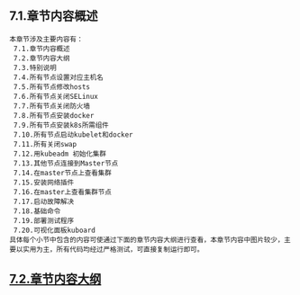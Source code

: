 
## 7.1.章节内容概述
    本章节涉及主要内容有：
     7.1.章节内容概述
     7.2.章节内容大纲
     7.3.特别说明
     7.4.所有节点设置对应主机名
     7.5.所有节点修改hosts
     7.6.所有节点关闭SELinux
     7.7.所有节点关闭防火墙
     7.8.所有节点安装docker
     7.9.所有节点安装k8s所需组件
     7.10.所有节点启动kubelet和docker
     7.11.所有关闭swap
     7.12.用kubeadm 初始化集群
     7.13.其他节点连接到Master节点
     7.14.在master节点上查看集群
     7.15.安装网络插件
     7.16.在master上查看集群节点
     7.17.启动故障解决
     7.18.基础命令
     7.19.部署测试程序
     7.20.可视化面板kuboard
	具体每个小节中包含的内容可使通过下面的章节内容大纲进行查看，本章节内容中图片较少，主要以实用为主，所有代码均经过严格测试，可直接复制运行即可。

## <a href="/enhance/markmap/environment/centos/centos7/chapter/centos7-outline5-chapter7.html" target="_blank">7.2.章节内容大纲</a>

<Markmap localtion="/enhance/markmap/environment/centos/centos7/chapter/centos7-outline5-chapter7.html"/>

